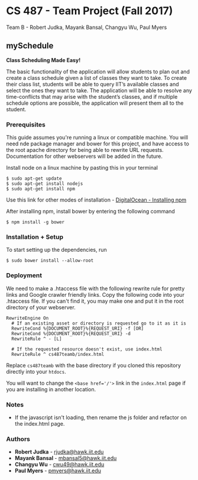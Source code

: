 
# CS 487 - Team Project (Fall 2017)
 Team B - Robert Judka, Mayank Bansal, Changyu Wu, Paul Myers

## mySchedule
**Class Scheduling Made Easy!**

The basic functionality of the application will allow students to plan out and create a class schedule given a list of classes they want to take. To create their class list, students will be able to query IIT’s available classes and select the ones they want to take. The application will be able to resolve any time-conflicts that may arise with the student’s classes, and if multiple schedule options   are   possible,   the   application   will   present   them   all   to   the   student.

### Prerequisites
This guide assumes you're running a linux or compatible machine. You will need nde package manager and  bower for this project, and have access to the root apache directory for being able to rewrite URL requests. Documentation for other webservers will be added in the future.

Install node on a linux machine by pasting this in your terminal
```
$ sudo apt-get update
$ sudo apt-get install nodejs
$ sudo apt-get install npm
```

Use this link for other modes of installation - [DigitalOcean - Installing npm](https://goo.gl/XYVE6q)

After installing npm, install bower by entering the following command
```
$ npm install -g bower
```

### Installation + Setup
To start setting up the dependencies, run
```
$ sudo bower install --allow-root
```

### Deployment
We need to make a .htaccess file with the following rewrite rule for pretty links and Google crawler friendly links. Copy the following code into your .htaccess file. If you can't find it, you may make one and put it in the root directory of your webserver.
```
RewriteEngine On
  # If an existing asset or directory is requested go to it as it is
  RewriteCond %{DOCUMENT_ROOT}%{REQUEST_URI} -f [OR]
  RewriteCond %{DOCUMENT_ROOT}%{REQUEST_URI} -d
  RewriteRule ^ - [L]

  # If the requested resource doesn't exist, use index.html
  RewriteRule ^ cs487teamb/index.html
```
Replace `cs487teamb` with the base directory if you cloned this repository directly into your `htdocs`.

You will want to change the `<base href='/'>` link in the `index.html` page if you are installing in another location.

### Notes
* If the javascript isn't loading, then rename the js folder and refactor on the index.html page.

### Authors
* **Robert Judka** - rjudka@hawk.iit.edu
* **Mayank Bansal** - mbansal5@hawk.iit.edu
* **Changyu Wu** - cwu49@hawk.iit.edu
* **Paul Myers** - pmyers@hawk.iit.edu